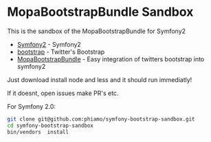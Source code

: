 MopaBootstrapBundle Sandbox
===========================

This is the sandbox of the MopaBootstrapBundle for Symfony2

- [Symfony2](http://symfony.com/) - Symfony2
- [bootstrap](http://github.com/twitter/bootstrap) - Twitter's Bootstrap
- [MopaBootstrapBundle](http://github.com/phiamo/MopaBootstrapBundle) - Easy integration of twitters bootstrap into symfony2


Just download install node and less and it should run immediatly!

If it doesnt, open issues make PR's etc.


For Symfony 2.0:

``` bash
git clone git@github.com:phiamo/symfony-bootstrap-sandbox.git
cd symfony-bootstrap-sandbox
bin/vendors  install
```

